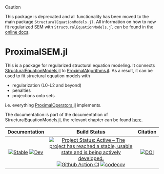 > [!CAUTION]
> This package is deprecated and all functionality has been moved to the main package `StructuralEquationModels.jl`.
> All information on how to now fit regularized SEM with `StructuralEquationModels.jl` can be found in the [online docs](https://structuralequationmodels.github.io/StructuralEquationModels.jl/).

# ProximalSEM.jl

This is a package for regularized structural equation modeling. It connects [StructuralEquationModels.jl](https://github.com/StructuralEquationModels/StructuralEquationModels.jl) to [ProximalAlgorithms.jl](https://github.com/JuliaFirstOrder/ProximalAlgorithms.jl). As a result, it can be used to fit structural equation models with

- regularization (L0-L2 and beyond)
- penalties
- projections onto sets

i.e. everything [ProximalOperators.jl](https://github.com/JuliaFirstOrder/ProximalOperators.jl) implements.

The documentation is part of the documentation of StructuralEquationModels.jl, the relevant chapter can be found [here](https://structuralequationmodels.github.io/StructuralEquationModels.jl/stable/tutorials/regularization/regularization/).

| **Documentation**                                                               | **Build Status**                                                                                | Citation                                                                                        |
|:-------------------------------------------------------------------------------:|:-----------------------------------------------------------------------------------------------:|:-----------------------------------------------------------------------------------------------:|
| [![Stable](https://img.shields.io/badge/docs-stable-blue.svg)](https://structuralequationmodels.github.io/StructuralEquationModels.jl/) [![Dev](https://img.shields.io/badge/docs-dev-blue.svg)](https://structuralequationmodels.github.io/StructuralEquationModels.jl/dev/) | [![Project Status: Active – The project has reached a stable, usable state and is being actively developed.](https://www.repostatus.org/badges/latest/active.svg)](https://www.repostatus.org/#active) [![Github Action CI](https://github.com/StructuralEquationModels/ProximalSEM.jl/workflows/CI/badge.svg)](https://github.com/StructuralEquationModels/ProximalSEM.jl/actions/) [![codecov](https://codecov.io/gh/StructuralEquationModels/ProximalSEM.jl/branch/main/graph/badge.svg?token=WjN6i2koPY)](https://codecov.io/gh/StructuralEquationModels/ProximalSEM.jl)|[![DOI](https://zenodo.org/badge/468414762.svg)](https://zenodo.org/badge/latestdoi/468414762) |
